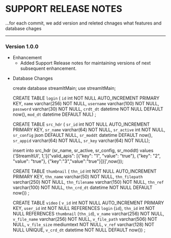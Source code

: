 # SUPPORT RELEASE NOTES
  
  ...for each commit, we add version and releted chnages what features and database chages  
  
--------------------------------------------------------------------------------------------------------------------------------------------------

### Version 1.0.0 ###
  
  * Enhancement 
      - Added Support Release notes for maintaining versions of next subsequent enhancement.
   
  - Database Changes
	
	 create database streamItMain;
	 use streamItMain;
	 
	 CREATE TABLE `login` (
	  `id` int NOT NULL AUTO_INCREMENT PRIMARY KEY,
	  `name` varchar(256) NOT NULL,
	  `username` varchar(100) NOT NULL,
	  `password` varchar(30) NOT NULL,
	  `crdt_dt` datetime NOT NULL DEFAULT now(),
	  `mod_dt` datetime DEFAULT NUL) ;
	  
    CREATE TABLE `src_hdr` (
	  `sr_id` int NOT NULL AUTO_INCREMENT PRIMARY KEY,
	  `sr_name` varchar(64) NOT NULL,
	  `sr_active` int NOT NULL,
	  `sr_config` json DEFAULT NULL,
	  `sr_moddt` datetime DEFAULT now(),
	  `sr_appid` varchar(64) NOT NULL,
	  `sr_key` varchar(64) NOT NULL);
	  
    insert into src_hdr (sr_name, sr_active, sr_config, sr_moddt) values ('StreamItUI', 1,'[{"valid_apis": [{"key": "1", "value": "true"}, {"key": "2", "value": "true"}, {"key":"3","value":"true"}]}]',now());
    
    CREATE TABLE `thumbnail` (
	  `thn_id` int NOT NULL AUTO_INCREMENT PRIMARY KEY,
	  `thn_name` varchar(50) NOT NULL,
	  `thn_filepath` varchar(250) NOT NULL,
	  `thn_filename` varchar(150) NOT NULL,
	  `thn_ref` varchar(100) NOT NULL,
	  `thn_crd_dt` datetime NOT NULL DEFAULT now()) ;	  
	  
	
	CREATE TABLE `video` (
	  `v_id` int NOT NULL AUTO_INCREMENT PRIMARY KEY,
	  `user_id` int NOT NULL REFERENCES `login` (`id`),
	  `thn_id` int NOT NULL REFERENCES `thumbnail` (`thn_id`),
	  `v_name` varchar(256) NOT NULL,
	  `v_file_name` varchar(256) NOT NULL,
	  `v_file_path` varchar(506) NOT NULL,
	  `v_file_size` mediumtext NOT NULL,
	  `v_ref` varchar(128) NOT NULL UNIQUE,
	  `v_crd_dt` datetime NOT NULL DEFAULT now()) ;
	  


